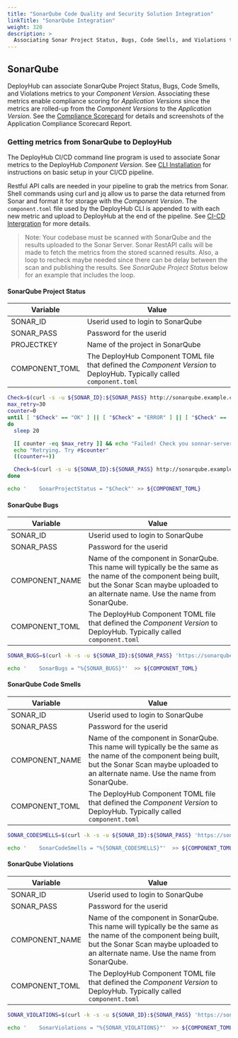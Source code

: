 ```yaml
---
title: "SonarQube Code Quality and Security Solution Integration"
linkTitle: "SonarQube Integration"
weight: 320
description: >
  Associating Sonar Project Status, Bugs, Code Smells, and Violations to your _Component Version_.
---
```


## SonarQube

DeployHub can associate SonarQube Project Status, Bugs, Code Smells, and Violations metrics to your _Component Version_.  Associating these metrics enable compliance scoring for _Application Versions_ since the metrics are rolled-up from the _Component Versions_ to the _Application Version_.  See the [Compliance Scorecard](/compliance) for details and screenshots of the Application Compliance Scorecard Report.

### Getting metrics from SonarQube to DeployHub

The DeployHub CI/CD command line program is used to associate Sonar metrics to the DeployHub _Component Version_.  See [CLI Installation](https://docs.deployhub.com/userguide/installation-and-support/0-commandlineinterface/) for instructions on basic setup in your CI/CD pipeline.

Restful API calls are needed in your pipeline to grab the metrics from Sonar.  Shell commands using curl and jq allow us to parse the data returned from Sonar and format it for storage with the _Component Version_.  The `component.toml` file used by the DeployHub CLI is appended to with each new metric and upload to DeployHub at the end of the pipeline.  See [CI-CD Intergration](https://docs.deployhub.com/userguide/integrations/ci-cd_integrations/) for more details.

> Note: Your codebase must be scanned with SonarQube and the results uploaded to the Sonar Server.  Sonar RestAPI calls will be made to fetch the metrics from the stored scanned results.  Also, a loop to recheck maybe needed since there can be delay between the scan and publishing the results.  See _SonarQube Project Status_ below for an example that includes the loop.

#### SonarQube Project Status

| Variable       | Value                                                                                                                   |
|----------------|-------------------------------------------------------------------------------------------------------------------------|
| SONAR_ID       | Userid used to login to SonarQube                                                                                       |
| SONAR_PASS     | Password for the userid                                                                                                 |
| PROJECTKEY     | Name of the project in SonarQube                                                                                        |
| COMPONENT_TOML | The DeployHub Component TOML file that defined the _Component Version_ to DeployHub.  Typically called `component.toml` |

```bash
Check=$(curl -s -u ${SONAR_ID}:${SONAR_PASS} http://sonarqube.example.com/api/qualitygates/project_status?projectKey=$PROJECTKEY | jq -r '.projectStatus.status')
max_retry=30
counter=0
until [ "$Check" == "OK" ] || [ "$Check" = "ERROR" ] || [ "$Check" ==  "WARN" ];
do
  sleep 20

  [[ counter -eq $max_retry ]] && echo "Failed! Check you sonnar-server" && exit 1
  echo "Retrying. Try #$counter"
  ((counter++))

  Check=$(curl -s -u ${SONAR_ID}:${SONAR_PASS} http://sonarqube.example.com/api/qualitygates/project_status?projectKey=$PROJECTKEY | jq -r '.projectStatus.status')
done

echo '    SonarProjectStatus = "$Check"' >> ${COMPONENT_TOML}
```

#### SonarQube Bugs

| Variable       | Value                                                                                                                                                                                                     |
|----------------|-----------------------------------------------------------------------------------------------------------------------------------------------------------------------------------------------------------|
| SONAR_ID       | Userid used to login to SonarQube                                                                                                                                                                         |
| SONAR_PASS     | Password for the userid                                                                                                                                                                                   |
| COMPONENT_NAME | Name of the component in SonarQube.  This name will typically be the same as the name of the component being built, but the Sonar Scan maybe uploaded to an alternate name.  Use the name from SonarQube. |
| COMPONENT_TOML | The DeployHub Component TOML file that defined the _Component Version_ to DeployHub.  Typically called `component.toml`                                                                                   |

```bash
SONAR_BUGS=$(curl -k -s -u ${SONAR_ID}:${SONAR_PASS} 'https://sonarqube.example.com/api/measures/component?component=${COMPONENT_NAME}&metricKeys=complexity,bugs,new_technical_debt,code_smells,branch_coverage,violations' | jq -r '.component.measures | .[] |select(.metric == "bugs") | (.value)')

echo '    SonarBugs = "%{SONAR_BUGS}"'  >> ${COMPONENT_TOML}
```

#### SonarQube Code Smells

| Variable       | Value                                                                                                                                                                                                     |
|----------------|-----------------------------------------------------------------------------------------------------------------------------------------------------------------------------------------------------------|
| SONAR_ID       | Userid used to login to SonarQube                                                                                                                                                                         |
| SONAR_PASS     | Password for the userid                                                                                                                                                                                   |
| COMPONENT_NAME | Name of the component in SonarQube.  This name will typically be the same as the name of the component being built, but the Sonar Scan maybe uploaded to an alternate name.  Use the name from SonarQube. |
| COMPONENT_TOML | The DeployHub Component TOML file that defined the _Component Version_ to DeployHub.  Typically called `component.toml`                                                                                   |

```bash
SONAR_CODESMELLS=$(curl -k -s -u ${SONAR_ID}:${SONAR_PASS} 'https://sonarqube.example.com/api/measures/component?component=${COMPONENT_NAME}&metricKeys=complexity,bugs,new_technical_debt,code_smells,branch_coverage,violations' | jq -r '.component.measures | .[] |select(.metric == "code_smells") | (.value)')

echo '    SonarCodeSmells = "%{SONAR_CODESMELLS}"'  >> ${COMPONENT_TOML}
```

#### SonarQube Violations

| Variable       | Value                                                                                                                                                                                                     |
|----------------|-----------------------------------------------------------------------------------------------------------------------------------------------------------------------------------------------------------|
| SONAR_ID       | Userid used to login to SonarQube                                                                                                                                                                         |
| SONAR_PASS     | Password for the userid                                                                                                                                                                                   |
| COMPONENT_NAME | Name of the component in SonarQube.  This name will typically be the same as the name of the component being built, but the Sonar Scan maybe uploaded to an alternate name.  Use the name from SonarQube. |
| COMPONENT_TOML | The DeployHub Component TOML file that defined the _Component Version_ to DeployHub.  Typically called `component.toml`                                                                                   |

```bash
SONAR_VIOLATIONS=$(curl -k -s -u ${SONAR_ID}:${SONAR_PASS} 'https://sonarqube.example.com/api/measures/component?component=${COMPONENT_NAME}&metricKeys=complexity,bugs,new_technical_debt,code_smells,branch_coverage,violations' | jq -r '.component.measures | .[] |select(.metric == "violations") | (.value)')

echo '    SonarViolations = "%{SONAR_VIOLATIONS}"'  >> ${COMPONENT_TOML}
```
